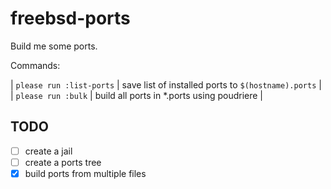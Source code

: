 # freebsd-ports

Build me some ports.

Commands:

| `please run :list-ports` | save list of installed ports to `$(hostname).ports` |
| `please run :bulk`       | build all ports in *.ports using poudriere          |

## TODO

- [ ] create a jail
- [ ] create a ports tree
- [x] build ports from multiple files
